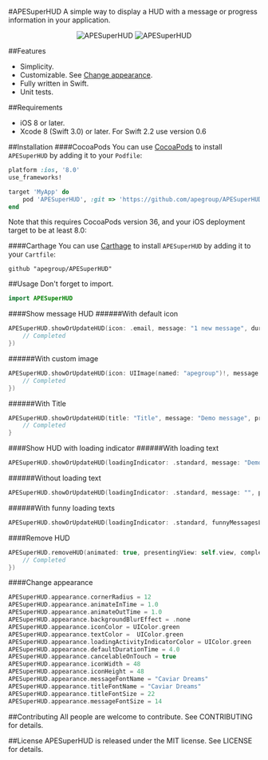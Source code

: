 #APESuperHUD
A simple way to display a HUD with a message or progress information in your application.

<p align="center">
  <img src="https://cloud.githubusercontent.com/assets/16682908/12681053/f4974f7e-c6ac-11e5-972e-f234200872aa.gif" alt="APESuperHUD">
  <img src="https://cloud.githubusercontent.com/assets/16682908/12681280/1c018a6a-c6ae-11e5-884e-d12a1a112f58.gif" alt="APESuperHUD">
</p>

##Features
- Simplicity.
- Customizable. See [Change appearance](#change-appearance).
- Fully written in Swift.
- Unit tests.

##Requirements
- iOS 8 or later.
- Xcode 8 (Swift 3.0) or later. For Swift 2.2 use version 0.6

##Installation
####CocoaPods
You can use [CocoaPods](http://cocoapods.org/) to install `APESuperHUD` by adding it to your `Podfile`:
```ruby
platform :ios, '8.0'
use_frameworks!

target 'MyApp' do
    pod 'APESuperHUD', :git => 'https://github.com/apegroup/APESuperHUD.git'
end
```
Note that this requires CocoaPods version 36, and your iOS deployment target to be at least 8.0:

####Carthage
You can use [Carthage](https://github.com/Carthage/Carthage) to install `APESuperHUD` by adding it to your `Cartfile`:
```
github "apegroup/APESuperHUD"
```

##Usage
Don't forget to import.
```swift
import APESuperHUD
```
####Show message HUD
######With default icon
```swift
APESuperHUD.showOrUpdateHUD(icon: .email, message: "1 new message", duration: 3.0, presentingView: self.view, completion: { _ in
    // Completed
})
```
######With custom image
```swift
APESuperHUD.showOrUpdateHUD(icon: UIImage(named: "apegroup")!, message: "Demo message", duration: 3.0, presentingView: self.view, completion: { _ in
    // Completed
})
```
######With Title
```swift
APESuperHUD.showOrUpdateHUD(title: "Title", message: "Demo message", presentingView: self.view) { _ in
    // Completed
}
```


####Show HUD with loading indicator
######With loading text
```swift
APESuperHUD.showOrUpdateHUD(loadingIndicator: .standard, message: "Demo loading...", presentingView: self.view)
```
######Without loading text
```swift
APESuperHUD.showOrUpdateHUD(loadingIndicator: .standard, message: "", presentingView: self.view, completion: nil)
```
######With funny loading texts
```swift
APESuperHUD.showOrUpdateHUD(loadingIndicator: .standard, funnyMessagesLanguage: .english, presentingView: self.view)
```
####Remove HUD
```swift
APESuperHUD.removeHUD(animated: true, presentingView: self.view, completion: { _ in
    // Completed
})
```
####Change appearance
```swift
APESuperHUD.appearance.cornerRadius = 12
APESuperHUD.appearance.animateInTime = 1.0
APESuperHUD.appearance.animateOutTime = 1.0
APESuperHUD.appearance.backgroundBlurEffect = .none
APESuperHUD.appearance.iconColor = UIColor.green
APESuperHUD.appearance.textColor =  UIColor.green
APESuperHUD.appearance.loadingActivityIndicatorColor = UIColor.green
APESuperHUD.appearance.defaultDurationTime = 4.0
APESuperHUD.appearance.cancelableOnTouch = true
APESuperHUD.appearance.iconWidth = 48
APESuperHUD.appearance.iconHeight = 48
APESuperHUD.appearance.messageFontName = "Caviar Dreams"
APESuperHUD.appearance.titleFontName = "Caviar Dreams"
APESuperHUD.appearance.titleFontSize = 22
APESuperHUD.appearance.messageFontSize = 14
```

##Contributing
All people are welcome to contribute. See CONTRIBUTING for details.

##License
APESuperHUD is released under the MIT license. See LICENSE for details.
